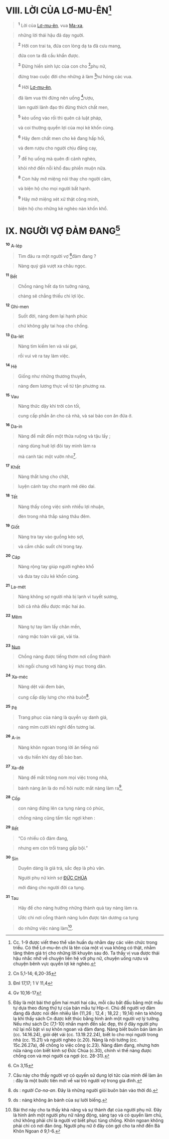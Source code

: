 # VIII. LỜI CỦA LƠ-MU-ÊN[^1-a1157111-b304-41f8-aa22-b593a7a02432]

> <sup><b>1</b></sup> Lời của [Lơ-mu-ên](), vua [Ma-xa](),
>


> những lời thái hậu đã dạy người.
>


> <sup><b>2</b></sup> Hỡi con trai ta, đứa con lòng dạ ta đã cưu mang,
>


> đứa con ta đã cầu khẩn được.
>


> <sup><b>3</b></sup> Đừng hiến sinh lực của con cho [^1@-a1157111-b304-41f8-aa22-b593a7a02432]phụ nữ,
>


> đừng trao cuộc đời cho những ả làm [^2@-a1157111-b304-41f8-aa22-b593a7a02432]hư hỏng các vua.
>


> <sup><b>4</b></sup> Hỡi [Lơ-mu-ên](),
>


> đã làm vua thì đừng nên uống [^3@-a1157111-b304-41f8-aa22-b593a7a02432]rượu,
>


> làm người lãnh đạo thì đừng thích chất men,
>


> <sup><b>5</b></sup> kẻo uống vào rồi thì quên cả luật pháp,
>


> và coi thường quyền lợi của mọi kẻ khốn cùng.
>


> <sup><b>6</b></sup> Hãy đem chất men cho kẻ đang hấp hối,
>


> và đem rượu cho người chịu đắng cay,
>


> <sup><b>7</b></sup> để họ uống mà quên đi cảnh nghèo,
>


> khỏi nhớ đến nỗi khổ đau phiền muộn nữa.
>


> <sup><b>8</b></sup> Con hãy mở miệng nói thay cho người câm,
>


> và biện hộ cho mọi người bất hạnh.
>


> <sup><b>9</b></sup> Hãy mở miệng xét xử thật công minh,
>


> biện hộ cho những kẻ nghèo nàn khốn khổ.
>


# IX. NGƯỜI VỢ ĐẢM ĐANG[^2-a1157111-b304-41f8-aa22-b593a7a02432]
<sup><b>10</b></sup> A-lép


> Tìm đâu ra một người vợ [^4@-a1157111-b304-41f8-aa22-b593a7a02432]đảm đang ?
>


> Nàng quý giá vượt xa châu ngọc.
>

<sup><b>11</b></sup> Bết


> Chồng nàng hết dạ tin tưởng nàng,
>


> chàng sẽ chẳng thiếu chi lợi lộc.
>

<sup><b>12</b></sup> Ghi-men


> Suốt đời, nàng đem lại hạnh phúc
>


> chứ không gây tai hoạ cho chồng.
>

<sup><b>13</b></sup> Đa-lét


> Nàng tìm kiếm len và vải gai,
>


> rồi vui vẻ ra tay làm việc.
>

<sup><b>14</b></sup> Hê


> Giống như những thương thuyền,
>


> nàng đem lương thực về từ tận phương xa.
>

<sup><b>15</b></sup> Vau


> Nàng thức dậy khi trời còn tối,
>


> cung cấp phần ăn cho cả nhà, và sai bảo con ăn đứa ở.
>

<sup><b>16</b></sup> Da-in


> Nàng để mắt đến một thửa ruộng và tậu lấy ;
>


> nàng dùng huê lợi đôi tay mình làm ra
>


> mà canh tác một vườn nho[^3-a1157111-b304-41f8-aa22-b593a7a02432].
>

<sup><b>17</b></sup> Khết


> Nàng thắt lưng cho chặt,
>


> luyện cánh tay cho mạnh mẽ dẻo dai.
>

<sup><b>18</b></sup> Tết


> Nàng thấy công việc sinh nhiều lợi nhuận,
>


> đèn trong nhà thắp sáng thâu đêm.
>

<sup><b>19</b></sup> Giốt


> Nàng tra tay vào guồng kéo sợi,
>


> và cầm chắc suốt chỉ trong tay.
>

<sup><b>20</b></sup> Cáp


> Nàng rộng tay giúp người nghèo khổ
>


> và đưa tay cứu kẻ khốn cùng.
>

<sup><b>21</b></sup> La-mét


> Nàng không sợ người nhà bị lạnh vì tuyết sương,
>


> bởi cả nhà đều được mặc hai áo.
>

<sup><b>22</b></sup> Mêm


> Nàng tự tay làm lấy chăn mền,
>


> nàng mặc toàn vải gai, vải tía.
>

<sup><b>23</b></sup> [Nun]()


> Chồng nàng được tiếng thơm nơi cổng thành
>


> khi ngồi chung với hàng kỳ mục trong dân.
>

<sup><b>24</b></sup> Xa-méc


> Nàng dệt vải đem bán,
>


> cung cấp dây lưng cho nhà buôn[^4-a1157111-b304-41f8-aa22-b593a7a02432].
>

<sup><b>25</b></sup> Pê


> Trang phục của nàng là quyền uy danh giá,
>


> nàng mỉm cười khi nghĩ đến tương lai.
>

<sup><b>26</b></sup> A-in


> Nàng khôn ngoan trong lời ăn tiếng nói
>


> và dịu hiền khi dạy dỗ bảo ban.
>

<sup><b>27</b></sup> Xa-đê


> Nàng để mắt trông nom mọi việc trong nhà,
>


> bánh nàng ăn là do mồ hôi nước mắt nàng làm ra[^5-a1157111-b304-41f8-aa22-b593a7a02432],
>

<sup><b>28</b></sup> Cốp


> con nàng đứng lên ca tụng nàng có phúc,
>


> chồng nàng cũng tấm tắc ngợi khen :
>

<sup><b>29</b></sup> Rết


> “Có nhiều cô đảm đang,
>


> nhưng em còn trổi trang gấp bội.”
>

<sup><b>30</b></sup> Sin


> Duyên dáng là giả trá, sắc đẹp là phù vân.
>


> Người phụ nữ kính sợ [ĐỨC CHÚA]()
>


> mới đáng cho người đời ca tụng.
>

<sup><b>31</b></sup> Tau


> Hãy để cho nàng hưởng những thành quả tay nàng làm ra.
>


> Ước chi nơi cổng thành nàng luôn được tán dương ca tụng
>


> do những việc nàng làm[^6-a1157111-b304-41f8-aa22-b593a7a02432].
>

[^1-a1157111-b304-41f8-aa22-b593a7a02432]: Cc. 1-9 được viết theo thể văn huấn dụ nhằm dạy các viên chức trong triều. Có thể Lơ-mu-ên chỉ là tên của một vị vua không có thật, nhằm tăng thêm giá trị cho những lời khuyên sau đó. Ta thấy vị vua được thái hậu nhắc nhở về chuyện liên hệ với phụ nữ, chuyện uống rượu và chuyện bênh vực quyền lợi kẻ nghèo.
[^2-a1157111-b304-41f8-aa22-b593a7a02432]: Đây là một bài thơ gồm hai mươi hai câu, mỗi câu bắt đầu bằng một mẫu tự dựa theo đúng thứ tự của bản mẫu tự Híp-ri. Chủ đề người vợ đảm đang đã được nói đến nhiều lần (11,26 ; 12,4 ; 18,22 ; 19,14) nên ta không lạ khi thấy sách Cn được kết thúc bằng hình ảnh một người vợ lý tưởng. Nếu như sách Dc (7,1-10) nhấn mạnh đến sắc đẹp, thì ở đây người phụ nữ lại nổi bật vì sự khôn ngoan và đảm đang. Nàng biết buôn bán làm ăn (cc. 14.16.24), giỏi dệt vải (cc. 13.19.22.24), biết lo cho mọi người trong nhà (cc. 15.21) và người nghèo (c.20). Nàng là nội tướng (cc. 15c.26.27a), để chồng lo việc công (c.23). Nàng đảm đang, nhưng hơn nữa nàng còn biết kính sợ Đức Chúa (c.30), chính vì thế nàng được chồng con và mọi người ca ngợi (cc. 28-31).
[^3-a1157111-b304-41f8-aa22-b593a7a02432]: Câu này cho thấy người vợ có quyền sử dụng lợi tức của mình để làm ăn : đây là một bước tiến mới về vai trò người vợ trong gia đình.
[^4-a1157111-b304-41f8-aa22-b593a7a02432]: ds : *người Ca-na-an*. Đây là những người giỏi buôn bán vào thời đó.
[^5-a1157111-b304-41f8-aa22-b593a7a02432]: ds : nàng không ăn bánh của sự lười biếng.
[^6-a1157111-b304-41f8-aa22-b593a7a02432]: Bài thơ này cho ta thấy khả năng và sự thành đạt của người phụ nữ. Đây là hình ảnh một người phụ nữ năng động, sáng tạo và có quyền làm chủ, chứ không phải chỉ là người vợ biết phục tùng chồng. Khôn ngoan không phải chỉ có nơi đàn ông. Người phụ nữ ở đây còn gợi cho ta nhớ đến Bà Khôn Ngoan ở 9,1-6.
[^1@-a1157111-b304-41f8-aa22-b593a7a02432]: Cn 5,1-14; 6,20-35
[^2@-a1157111-b304-41f8-aa22-b593a7a02432]: Đnl 17,17; 1 V 11,4
[^3@-a1157111-b304-41f8-aa22-b593a7a02432]: Gv 10,16-17
[^4@-a1157111-b304-41f8-aa22-b593a7a02432]: Cn 3,15